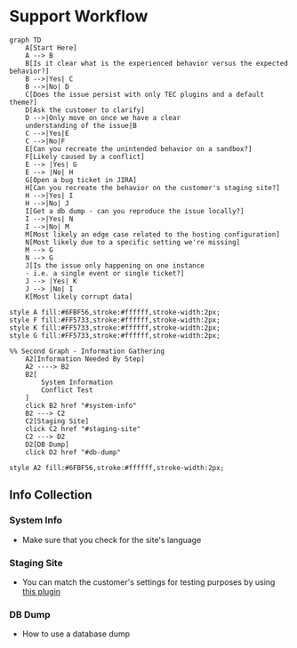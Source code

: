 # Support Workflow

```mermaid
graph TD
    A[Start Here]
    A --> B
    B[Is it clear what is the experienced behavior versus the expected behavior?]
    B -->|Yes| C
    B -->|No| D
    C[Does the issue persist with only TEC plugins and a default theme?]
    D[Ask the customer to clarify]
    D -->|Only move on once we have a clear 
    understanding of the issue|B
    C -->|Yes|E
    C -->|No|F
    E[Can you recreate the unintended behavior on a sandbox?]
    F[Likely caused by a conflict]
    E --> |Yes| G
    E --> |No| H
    G[Open a bug ticket in JIRA]
    H[Can you recreate the behavior on the customer's staging site?]
    H -->|Yes| I
    H -->|No| J
    I[Get a db dump - can you reproduce the issue locally?]
    I -->|Yes| N
    I -->|No| M
    M[Most likely an edge case related to the hosting configuration]
    N[Most likely due to a specific setting we're missing]
    M --> G
    N --> G
    J[Is the issue only happening on one instance
    - i.e. a single event or single ticket?]
    J --> |Yes| K
    J --> |No| I
    K[Most likely corrupt data]
    
style A fill:#6FBF56,stroke:#ffffff,stroke-width:2px;
style F fill:#FF5733,stroke:#ffffff,stroke-width:2px;
style K fill:#FF5733,stroke:#ffffff,stroke-width:2px;
style G fill:#FF5733,stroke:#ffffff,stroke-width:2px;

%% Second Graph - Information Gathering
    A2[Information Needed By Step]
    A2 ----> B2
    B2[
        System Information
        Conflict Test
    ]
    click B2 href "#system-info"
    B2 ---> C2
    C2[Staging Site]
    click C2 href "#staging-site"
    C2 ---> D2
    D2[DB Dump]
    click D2 href "#db-dump"

style A2 fill:#6FBF56,stroke:#ffffff,stroke-width:2px;
```

## Info Collection
### System Info
- Make sure that you check for the site's language 

### Staging Site
- You can match the customer's settings for testing purposes by using [this plugin](https://theeventscalendar.com/extensions/settings-import-export/)

### DB Dump
- How to use a database dump
